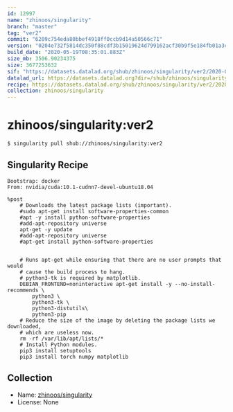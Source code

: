 ```yaml
---
id: 12997
name: "zhinoos/singularity"
branch: "master"
tag: "ver2"
commit: "6209c754eda80bbef4918ff0ccb9d14a50566c71"
version: "0204e732f5814dc350f88cdf3b15019624d799162acf30b9f5e184fb01a3cf04"
build_date: "2020-05-19T08:35:01.883Z"
size_mb: 3506.90234375
size: 3677253632
sif: "https://datasets.datalad.org/shub/zhinoos/singularity/ver2/2020-05-19-6209c754-0204e732/0204e732f5814dc350f88cdf3b15019624d799162acf30b9f5e184fb01a3cf04.sif"
datalad_url: https://datasets.datalad.org?dir=/shub/zhinoos/singularity/ver2/2020-05-19-6209c754-0204e732/
recipe: https://datasets.datalad.org/shub/zhinoos/singularity/ver2/2020-05-19-6209c754-0204e732/Singularity
collection: zhinoos/singularity
---
```


# zhinoos/singularity:ver2

```bash
$ singularity pull shub://zhinoos/singularity:ver2
```

## Singularity Recipe

```singularity
Bootstrap: docker
From: nvidia/cuda:10.1-cudnn7-devel-ubuntu18.04

%post
    # Downloads the latest package lists (important).
    #sudo apt-get install software-properties-common
    #apt -y install python-software-properties
    #add-apt-repository universe
    apt-get -y update
    #add-apt-repository universe
    #apt-get install python-software-properties
    
    
    # Runs apt-get while ensuring that there are no user prompts that would
    # cause the build process to hang.
    # python3-tk is required by matplotlib.
    DEBIAN_FRONTEND=noninteractive apt-get install -y --no-install-recommends \
        python3 \
        python3-tk \
	    python3-distutils\
        python3-pip
    # Reduce the size of the image by deleting the package lists we downloaded,
    # which are useless now.
    rm -rf /var/lib/apt/lists/*
    # Install Python modules.
    pip3 install setuptools
    pip3 install torch numpy matplotlib
```

## Collection

 - Name: [zhinoos/singularity](https://github.com/zhinoos/singularity)
 - License: None

